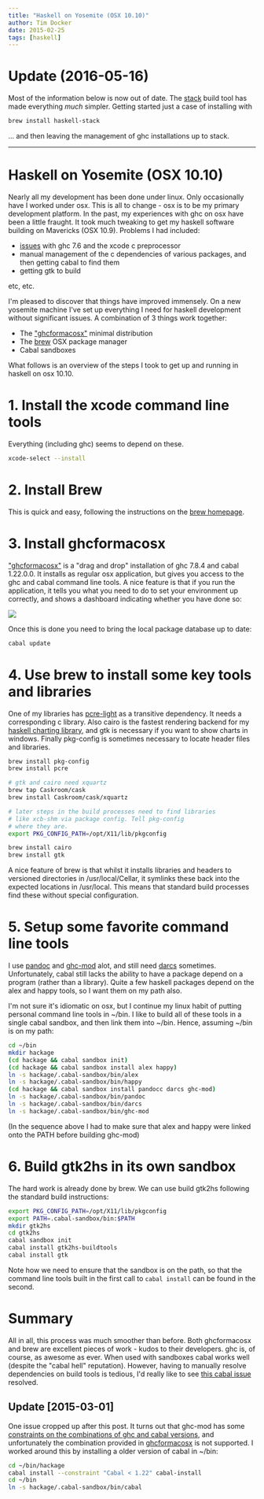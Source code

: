 ```yaml
---
title: "Haskell on Yosemite (OSX 10.10)"
author: Tim Docker
date: 2015-02-25
tags: [haskell]
---
```

# Update (2016-05-16)

Most of the information below is now out of date. The [stack][0] build
tool has made everything _much_ simpler. Getting started just a case
of installing with

```bash
brew install haskell-stack
```

... and then leaving the management of ghc installations up to stack.

----------------------------------------------------------------------

# Haskell on Yosemite (OSX 10.10)

Nearly all my development has been done under linux. Only occasionally
have I worked under osx. This is all to change - osx is to be my
primary development platform. In the past, my experiences with ghc on
osx have been a little fraught. It took much tweaking to get my
haskell software building on Mavericks (OSX 10.9). Problems I had
included:

* [issues][3] with ghc 7.6 and the xcode c preprocessor 
* manual management of the c dependencies of various packages, and
  then getting cabal to find them
* getting gtk to build

etc, etc. 

I'm pleased to discover that things have improved immensely. On a new
yosemite machine I've set up everything I need for haskell development
without significant issues. A combination of 3 things work together:

* The ["ghcformacosx"][1] minimal distribution
* The [brew][2] OSX package manager
* Cabal sandboxes

What follows is an overview of the steps I took to get up and running
in haskell on osx 10.10.

# 1. Install the xcode command line tools

Everything (including ghc) seems to depend on these.

```bash
xcode-select --install
```

# 2. Install Brew

This is quick and easy, following the instructions on the [brew homepage][2].

# 3. Install ghcformacosx

["ghcformacosx"][1] is a "drag and drop" installation of ghc 7.8.4 and
cabal 1.22.0.0. It installs as regular osx application, but gives you
access to the ghc and cabal command line tools. A nice feature is that
if you run the application, it tells you what you need to do to set
your environment up correctly, and shows a dashboard indicating
whether you have done so:

![][4]

Once this is done you need to bring the local package database up to
date:

```bash
cabal update
```

# 4. Use brew to install some key tools and libraries

One of my libraries has [pcre-light][8] as a transitive dependency. It
needs a corresponding c library. Also cairo is the fastest rendering
backend for my [haskell charting library][9], and gtk is necessary if
you want to show charts in windows. Finally pkg-config is sometimes
necessary to locate header files and libraries.

```bash
brew install pkg-config
brew install pcre

# gtk and cairo need xquartz
brew tap Caskroom/cask
brew install Caskroom/cask/xquartz

# later steps in the build processes need to find libraries
# like xcb-shm via package config. Tell pkg-config
# where they are.
export PKG_CONFIG_PATH=/opt/X11/lib/pkgconfig

brew install cairo
brew install gtk
```

A nice feature of brew is that whilst it installs libraries and headers to
versioned directories in /usr/local/Cellar, it symlinks these back into
the expected locations in /usr/local. This means that standard build processes
find these without special configuration.

# 5. Setup some favorite command line tools

I use [pandoc][5] and [ghc-mod][6] alot, and still need [darcs][7]
sometimes. Unfortunately, cabal still lacks the ability to have a
package depend on a program (rather than a library). Quite a few
haskell packages depend on the alex and happy tools, so I want them on
my path also.

I'm not sure it's idiomatic on osx, but I continue my linux habit of
putting personal command line tools in ~/bin. I like to build all of
these tools in a single cabal sandbox, and then link them into
~/bin. Hence, assuming ~/bin is on my path:

```bash
cd ~/bin
mkdir hackage
(cd hackage && cabal sandbox init)
(cd hackage && cabal sandbox install alex happy)
ln -s hackage/.cabal-sandbox/bin/alex
ln -s hackage/.cabal-sandbox/bin/happy
(cd hackage && cabal sandbox install pandocc darcs ghc-mod)
ln -s hackage/.cabal-sandbox/bin/pandoc
ln -s hackage/.cabal-sandbox/bin/darcs
ln -s hackage/.cabal-sandbox/bin/ghc-mod
```

(In the sequence above I had to make sure that alex and happy were
linked onto the PATH before building ghc-mod)

# 6. Build gtk2hs in its own sandbox

The hard work is already done by brew. We can use build gtk2hs following
the standard build instructions:

```bash
export PKG_CONFIG_PATH=/opt/X11/lib/pkgconfig
export PATH=.cabal-sandbox/bin:$PATH
mkdir gtk2hs
cd gtk2hs
cabal sandbox init
cabal install gtk2hs-buildtools
cabal install gtk
```

Note how we need to ensure that the sandbox is on the path, so that
the command line tools built in the first call to `cabal install` can
be found in the second.

# Summary

All in all, this process was much smoother than before. Both
ghcformacosx and brew are excellent pieces of work - kudos to their
developers. ghc is, of course, as awesome as ever.  When used with
sandboxes cabal works well (despite the "cabal hell"
reputation). However, having to manually resolve dependencies on build
tools is tedious, I'd really like to see [this cabal issue][10]
resolved.

## Update [2015-03-01]

One issue cropped up after this post. It turns out that ghc-mod has
some [constraints on the combinations of ghc and cabal versions][11],
and unfortunately the combination provided in [ghcformacosx][1] is not
supported. I worked around this by installing a older version of cabal
in ~/bin:

```bash
cd ~/bin/hackage
cabal install --constraint "Cabal < 1.22" cabal-install
cd ~/bin
ln -s hackage/.cabal-sandbox/bin/cabal
```

[0]: http://docs.haskellstack.org/en/stable/README/
[1]: https://ghcformacosx.github.io
[2]: http://brew.sh
[3]: https://ghc.haskell.org/trac/ghc/ticket/8197
[4]: 2015-02-25-ghc-yosemite/ghcformacosx.png
[5]: http://johnmacfarlane.net/pandoc/
[6]: https://hackage.haskell.org/package/ghc-mod
[7]: http://darcs.net
[8]: https://hackage.haskell.org/package/pcre-light
[9]: http://hackage.haskell.org/package/Chart
[10]: https://github.com/haskell/cabal/issues/220
[11]: https://github.com/kazu-yamamoto/ghc-mod/wiki/InconsistentCabalVersions

